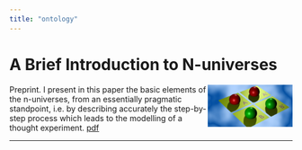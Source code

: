 ```yaml
---
title: "ontology"
---
```


# A Brief Introduction to N-universes

<img align="right" width="30%" src="/content/assets/images/n4RRRR800x400.jpg">

Preprint.  I present in this paper the basic elements of the n-universes, from an essentially pragmatic standpoint, i.e. by describing accurately the step-by-step process which leads to the modelling of a thought experiment. [pdf](/content/assets/pdf/inu-en.pdf)
<p></p>
<hr>
<p></p>
